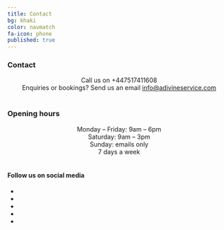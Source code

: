 ```yaml
---
title: Contact
bg: khaki
color: navmatch
fa-icon: phone
published: true
---
```


### Contact

<center><i class="fa fa-phone fa-2x"></i> Call us on +447517411608</center>
<center><i class="fa fa-envelope fa-2x"></i> Enquiries or bookings? Send us an email <a href="mailto:info@adivineservice.com">info@adivineservice.com</a> </center><br />

### Opening hours
<center>
Monday – Friday: 9am – 6pm <br />
Saturday: 9am – 3pm <br />
Sunday: emails only <br />
7 days a week <br /><br />
</center>

#### Follow us on social media
<center>
<ul id="horizontalmenu">
  <li><a href="https://www.facebook.com/adivineservice"><i class="fa fa-facebook fa-3x"></i></a></li>
  <li></li>
  <li><a href="https://www.instagram.com/adivineservice"><i class="fa fa-instagram fa-3x"></i></a></li>
  <li></li>
  <li><a href="https://twitter.com/servicedivine"><i class="fa fa-twitter fa-3x"></i></a></li>
</ul>
</center>
